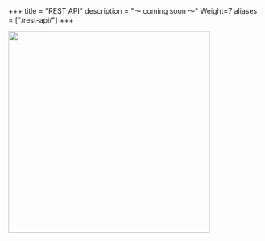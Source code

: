 +++
title = "REST API"
description = "〜 coming soon 〜"
Weight=7
aliases = ["/rest-api/"]
+++

<img src="http://apps.esrij.com/arcgis-dev/guide/img/core-concepts/5063.jpg" width="400px">
